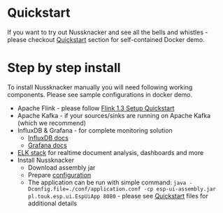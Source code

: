 # Quickstart

If you want to try out Nussknacker and see all the bells and whistles - please checkout [Quickstart](Quickstart.md) section 
for self-contained Docker demo.

# Step by step install

To install Nussknacker manually you will need following working components. Please see sample configurations in docker demo.

* Apache Flink - please follow [Flink 1.3 Setup Quickstart](https://ci.apache.org/projects/flink/flink-docs-release-1.3/quickstart/setup_quickstart.html)
* Apache Kafka - if your sources/sinks are running on Apache Kafka (which we recommend)
* InfluxDB & Grafana - for complete monitoring solution 
  * [InfluxDB docs](https://docs.influxdata.com/influxdb/)
  * [Grafana docs](https://grafana.com/)
* [ELK stack](https://www.elastic.co/) for realtime document analysis, dashboards and more    
* Install Nussknacker
  * Download assembly jar
  * Prepare [configuration](Configuration.md)
  * The application can be run with simple command:
  ```java -Dconfig.file=./conf/application.conf -cp esp-ui-assembly.jar pl.touk.esp.ui.EspUiApp 8080``` - please see [Quickstart](Quickstart.md) files for additional details
